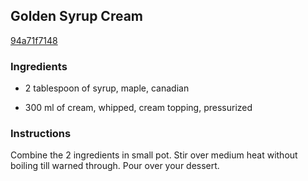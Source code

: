 ## Golden Syrup Cream

[94a71f7148](http://www.food.com/recipe/golden-syrup-cream-402619)

### Ingredients

 - 2 tablespoon of syrup, maple, canadian

 - 300 ml of cream, whipped, cream topping, pressurized

### Instructions

Combine the 2 ingredients in small pot. Stir over medium heat without boiling till warned through. Pour over your dessert.